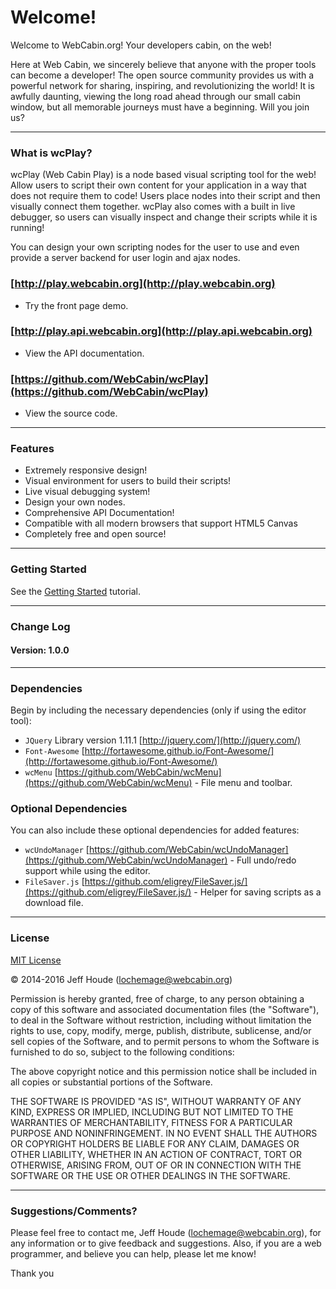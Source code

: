 # Welcome! #

Welcome to WebCabin.org!  Your developers cabin, on the web!  

Here at Web Cabin, we sincerely believe that anyone with the proper tools can become a developer! The open source community provides us with a powerful network for sharing, inspiring, and revolutionizing the world! It is awfully daunting, viewing the long road ahead through our small cabin window, but all memorable journeys must have a beginning. Will you join us?


****
### What is wcPlay? ###

wcPlay (Web Cabin Play) is a node based visual scripting tool for the web! Allow users to script their own content for your application in a way that does not require them to code! Users place nodes into their script and then visually connect them together. wcPlay also comes with a built in live debugger, so users can visually inspect and change their scripts while it is running!

You can design your own scripting nodes for the user to use and even provide a server backend for user login and ajax nodes.

### [http://play.webcabin.org](http://play.webcabin.org) ###
  * Try the front page demo.

### [http://play.api.webcabin.org](http://play.api.webcabin.org) ###
  * View the API documentation.

### [https://github.com/WebCabin/wcPlay](https://github.com/WebCabin/wcPlay) ###
  * View the source code.


****
### Features ###
* Extremely responsive design!
* Visual environment for users to build their scripts!
* Live visual debugging system!
* Design your own nodes.
* Comprehensive API Documentation!
* Compatible with all modern browsers that support HTML5 Canvas
* Completely free and open source!


****
### Getting Started ###
See the [Getting Started](http://play.api.webcabin.org/tutorial-1.0.html) tutorial.


****
### Change Log ###
#### Version: 1.0.0 ####


****
### Dependencies ###
Begin by including the necessary dependencies (only if using the editor tool):  
* `JQuery` Library version 1.11.1 [http://jquery.com/](http://jquery.com/)
* `Font-Awesome` [http://fortawesome.github.io/Font-Awesome/](http://fortawesome.github.io/Font-Awesome/)
* `wcMenu` [https://github.com/WebCabin/wcMenu](https://github.com/WebCabin/wcMenu) - File menu and toolbar.

### Optional Dependencies ###
You can also include these optional dependencies for added features:  
* `wcUndoManager` [https://github.com/WebCabin/wcUndoManager](https://github.com/WebCabin/wcUndoManager) - Full undo/redo support while using the editor.
* `FileSaver.js` [https://github.com/eligrey/FileSaver.js/](https://github.com/eligrey/FileSaver.js/) - Helper for saving scripts as a download file.


****
### License ###

[MIT License](http://www.opensource.org/licenses/mit-license.php)

&copy; 2014-2016 Jeff Houde ([lochemage@webcabin.org](mailto:lochemage@webcabin.org))

Permission is hereby granted, free of charge, to any person obtaining a copy of this software and associated documentation files (the "Software"), to deal in the Software without restriction, including without limitation the rights to use, copy, modify, merge, publish, distribute, sublicense, and/or sell copies of the Software, and to permit persons to whom the Software is furnished to do so, subject to the following conditions:

The above copyright notice and this permission notice shall be included in all copies or substantial portions of the Software.

THE SOFTWARE IS PROVIDED "AS IS", WITHOUT WARRANTY OF ANY KIND, EXPRESS OR IMPLIED, INCLUDING BUT NOT LIMITED TO THE WARRANTIES OF MERCHANTABILITY, FITNESS FOR A PARTICULAR PURPOSE AND NONINFRINGEMENT. IN NO EVENT SHALL THE AUTHORS OR COPYRIGHT HOLDERS BE LIABLE FOR ANY CLAIM, DAMAGES OR OTHER LIABILITY, WHETHER IN AN ACTION OF CONTRACT, TORT OR OTHERWISE, ARISING FROM, OUT OF OR IN CONNECTION WITH THE SOFTWARE OR THE USE OR OTHER DEALINGS IN THE SOFTWARE.


****
### Suggestions/Comments? ###
Please feel free to contact me, Jeff Houde ([lochemage@webcabin.org](mailto:lochemage@webcabin.org)), for any information or to give feedback and suggestions.  Also, if you are a web programmer, and believe you can help, please let me know!

Thank you
